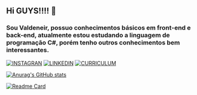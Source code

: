## Hi GUYS!!!! 👋

### Sou Valdeneir, possuo conhecimentos básicos em front-end e back-end, atualmente estou estudando a linguagem de programação C#, porém tenho outros conhecimentos bem interessantes. 


 [![INSTAGRAN](https://img.shields.io/badge/Instagram-E4405F?style=for-the-badge&logo=instagram&logoColor=white)](https://www.instagram.com/v.wendell_/)
 [![LINKEDIN](https://img.shields.io/badge/LinkedIn-0077B5?style=for-the-badge&logo=linkedin&logoColor=white)](https://www.linkedin.com/in/valdeneir-wendell-20513151/)
 [![CURRICULUM](https://img.shields.io/badge/CURRICULUM-000000?style=for-the-badge&logo=iterm2&logoColor=white)](https://valdeneir.github.io/)

[![Anurag's GitHub stats](https://github-readme-stats.vercel.app/api?username=valdeneir&theme=highcontrast)](https://github.com/Valdeneir?tab=repositories)
 
[![Readme Card](https://github-readme-stats.vercel.app/api/pin/?username=valdeneir&repo=devweekgit.github.io)](https://github.com/Valdeneir/devweekgit.github.io)
 
 
